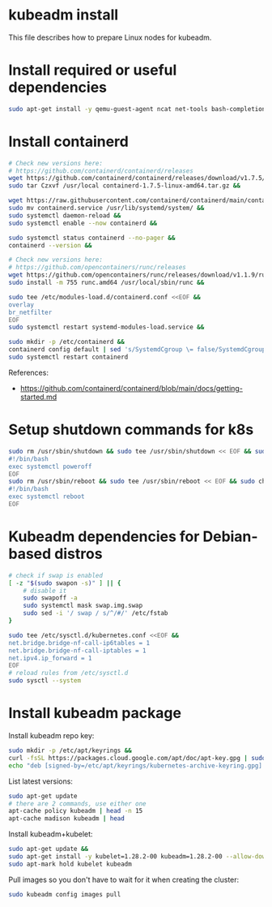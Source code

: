 
# kubeadm install

This file describes how to prepare Linux nodes for kubeadm.

# Install required or useful dependencies

```bash
sudo apt-get install -y qemu-guest-agent ncat net-tools bash-completion iperf3 nfs-common fio ca-certificates curl apt-transport-https gnupg htop open-iscsi cachefilesd dnsutils ipvsadm
```

# Install containerd

```bash
# Check new versions here:
# https://github.com/containerd/containerd/releases
wget https://github.com/containerd/containerd/releases/download/v1.7.5/containerd-1.7.5-linux-amd64.tar.gz &&
sudo tar Czxvf /usr/local containerd-1.7.5-linux-amd64.tar.gz &&

wget https://raw.githubusercontent.com/containerd/containerd/main/containerd.service &&
sudo mv containerd.service /usr/lib/systemd/system/ &&
sudo systemctl daemon-reload &&
sudo systemctl enable --now containerd &&

sudo systemctl status containerd --no-pager &&
containerd --version &&

# Check new versions here:
# https://github.com/opencontainers/runc/releases
wget https://github.com/opencontainers/runc/releases/download/v1.1.9/runc.amd64 &&
sudo install -m 755 runc.amd64 /usr/local/sbin/runc &&

sudo tee /etc/modules-load.d/containerd.conf <<EOF &&
overlay
br_netfilter
EOF
sudo systemctl restart systemd-modules-load.service &&

sudo mkdir -p /etc/containerd &&
containerd config default | sed 's/SystemdCgroup \= false/SystemdCgroup \= true/g' | sudo tee /etc/containerd/config.toml >/dev/null 2>&1 &&
sudo systemctl restart containerd
```

References:
- https://github.com/containerd/containerd/blob/main/docs/getting-started.md

# Setup shutdown commands for k8s

```bash
sudo rm /usr/sbin/shutdown && sudo tee /usr/sbin/shutdown << EOF && sudo chmod 755 /usr/sbin/shutdown
#!/bin/bash
exec systemctl poweroff
EOF
sudo rm /usr/sbin/reboot && sudo tee /usr/sbin/reboot << EOF && sudo chmod 755 /usr/sbin/reboot
#!/bin/bash
exec systemctl reboot
EOF
```

# Kubeadm dependencies for Debian-based distros

```bash
# check if swap is enabled
[ -z "$(sudo swapon -s)" ] || {
    # disable it
    sudo swapoff -a
    sudo systemctl mask swap.img.swap
    sudo sed -i '/ swap / s/^/#/' /etc/fstab
}

sudo tee /etc/sysctl.d/kubernetes.conf <<EOF &&
net.bridge.bridge-nf-call-ip6tables = 1
net.bridge.bridge-nf-call-iptables = 1
net.ipv4.ip_forward = 1
EOF
# reload rules from /etc/sysctl.d
sudo sysctl --system
```

# Install kubeadm package

Install kubeadm repo key:

```bash
sudo mkdir -p /etc/apt/keyrings &&
curl -fsSL https://packages.cloud.google.com/apt/doc/apt-key.gpg | sudo gpg --dearmor -o /etc/apt/keyrings/kubernetes-archive-keyring.gpg &&
echo "deb [signed-by=/etc/apt/keyrings/kubernetes-archive-keyring.gpg] https://apt.kubernetes.io/ kubernetes-xenial main" | sudo tee /etc/apt/sources.list.d/kubernetes.list
```

List latest versions:

```bash
sudo apt-get update
# there are 2 commands, use either one
apt-cache policy kubeadm | head -n 15
apt-cache madison kubeadm | head
```

Install kubeadm+kubelet:

```bash
sudo apt-get update &&
sudo apt-get install -y kubelet=1.28.2-00 kubeadm=1.28.2-00 --allow-downgrades --allow-change-held-packages &&
sudo apt-mark hold kubelet kubeadm
```

Pull images so you don't have to wait for it when creating the cluster:

```bash
sudo kubeadm config images pull
```
